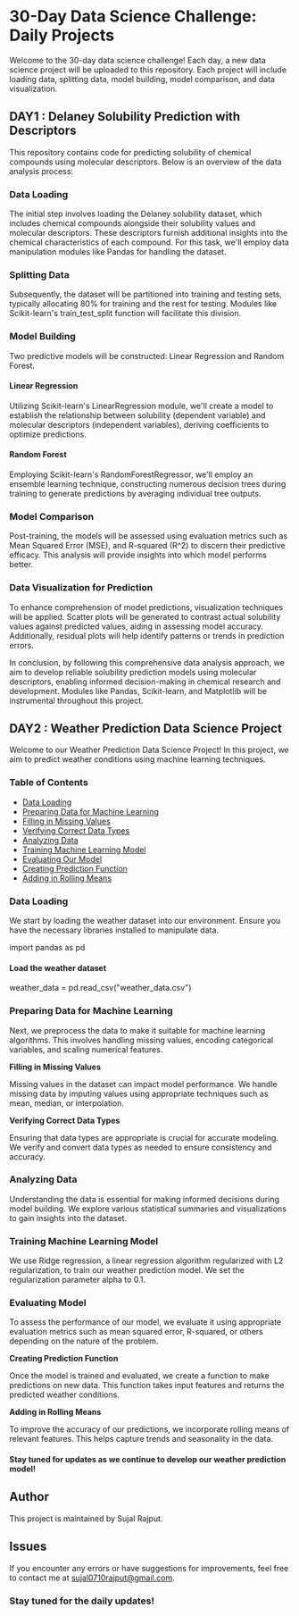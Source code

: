 # 30-Day Data Science Challenge: Daily Projects

Welcome to the 30-day data science challenge! Each day, a new data science project will be uploaded to this repository. Each project will include loading data, splitting data, model building, model comparison, and data visualization.

## DAY1 : Delaney Solubility Prediction with Descriptors

This repository contains code for predicting solubility of chemical compounds using molecular descriptors. Below is an overview of the data analysis process:

### Data Loading

The initial step involves loading the Delaney solubility dataset, which includes chemical compounds alongside their solubility values and molecular descriptors. These descriptors furnish additional insights into the chemical characteristics of each compound. For this task, we'll employ data manipulation modules like Pandas for handling the dataset.

### Splitting Data

Subsequently, the dataset will be partitioned into training and testing sets, typically allocating 80% for training and the rest for testing. Modules like Scikit-learn's train_test_split function will facilitate this division.

### Model Building

Two predictive models will be constructed: Linear Regression and Random Forest.

#### Linear Regression

Utilizing Scikit-learn's LinearRegression module, we'll create a model to establish the relationship between solubility (dependent variable) and molecular descriptors (independent variables), deriving coefficients to optimize predictions.

#### Random Forest

Employing Scikit-learn's RandomForestRegressor, we'll employ an ensemble learning technique, constructing numerous decision trees during training to generate predictions by averaging individual tree outputs.

### Model Comparison

Post-training, the models will be assessed using evaluation metrics such as Mean Squared Error (MSE), and R-squared (R^2) to discern their predictive efficacy. This analysis will provide insights into which model performs better.

### Data Visualization for Prediction

To enhance comprehension of model predictions, visualization techniques will be applied. Scatter plots will be generated to contrast actual solubility values against predicted values, aiding in assessing model accuracy. Additionally, residual plots will help identify patterns or trends in prediction errors.

In conclusion, by following this comprehensive data analysis approach, we aim to develop reliable solubility prediction models using molecular descriptors, enabling informed decision-making in chemical research and development. Modules like Pandas, Scikit-learn, and Matplotlib will be instrumental throughout this project.


## DAY2 : Weather Prediction Data Science Project

Welcome to our Weather Prediction Data Science Project! In this project, we aim to predict weather conditions using machine learning techniques.

### Table of Contents
- [Data Loading](#data-loading)
- [Preparing Data for Machine Learning](#preparing-data-for-machine-learning)
- [Filling in Missing Values](#filling-in-missing-values)
- [Verifying Correct Data Types](#verifying-correct-data-types)
- [Analyzing Data](#analyzing-data)
- [Training Machine Learning Model](#training-machine-learning-model)
- [Evaluating Our Model](#evaluating-our-model)
- [Creating Prediction Function](#creating-prediction-function)
- [Adding in Rolling Means](#adding-in-rolling-means)

### Data Loading
We start by loading the weather dataset into our environment. Ensure you have the necessary libraries installed to manipulate data.

import pandas as pd

#### Load the weather dataset

weather_data = pd.read_csv("weather_data.csv")

### Preparing Data for Machine Learning

Next, we preprocess the data to make it suitable for machine learning algorithms. This involves handling missing values, encoding categorical variables, and scaling numerical features.

**Filling in Missing Values**

Missing values in the dataset can impact model performance. We handle missing data by imputing values using appropriate techniques such as mean, median, or interpolation.

**Verifying Correct Data Types**

Ensuring that data types are appropriate is crucial for accurate modeling. We verify and convert data types as needed to ensure consistency and accuracy.

### Analyzing Data
Understanding the data is essential for making informed decisions during model building. We explore various statistical summaries and visualizations to gain insights into the dataset.

### Training Machine Learning Model
We use Ridge regression, a linear regression algorithm regularized with L2 regularization, to train our weather prediction model. We set the regularization parameter alpha to 0.1.

### Evaluating Model
To assess the performance of our model, we evaluate it using appropriate evaluation metrics such as mean squared error, R-squared, or others depending on the nature of the problem.

**Creating Prediction Function**

Once the model is trained and evaluated, we create a function to make predictions on new data. This function takes input features and returns the predicted weather conditions.

**Adding in Rolling Means**

To improve the accuracy of our predictions, we incorporate rolling means of relevant features. This helps capture trends and seasonality in the data.

#### Stay tuned for updates as we continue to develop our weather prediction model!




## Author

This project is maintained by Sujal Rajput.

## Issues

If you encounter any errors or have suggestions for improvements, feel free to contact me at [sujal0710rajput@gmail.com](mailto:sujal0710rajput@gmail.com).


### Stay tuned for the daily updates!
